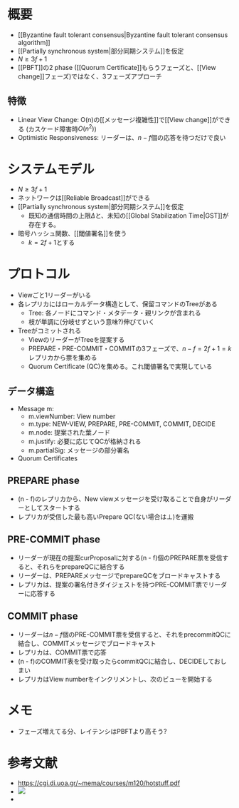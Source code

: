 # 概要
- [[Byzantine fault tolerant consensus|Byzantine fault tolerant consensus algorithm]]
- [[Partially synchronous system|部分同期システム]]を仮定
- $N \ge 3f + 1$
- [[PBFT]]の2 phase ([[Quorum Certificate]]もらうフェーズと、[[View change]]フェーズ)ではなく、3フェーズアプローチ
## 特徴
- Linear View Change: O(n)の[[メッセージ複雑性]]で[[View change]]ができる (カスケード障害時$O(n^2)$)
- Optimistic Responsiveness: リーダーは、$n - f$個の応答を待つだけで良い

# システムモデル

- $N \ge 3f + 1$
- ネットワークは[[Reliable Broadcast]]ができる
- [[Partially synchronous system|部分同期システム]]を仮定
	- 既知の通信時間の上限$\Delta$と、未知の[[Global Stabilization Time|GST]]が存在する。
- 暗号ハッシュ関数、[[閾値署名]]を使う
	- $k = 2f+1$とする

# プロトコル
- Viewごと1リーダーがいる
- 各レプリカにはローカルデータ構造として、保留コマンドのTreeがある
	- Tree: 各ノードにコマンド・メタデータ・親リンクが含まれる
	- 枝が単調に(分岐せずという意味?)伸びていく
- Treeがコミットされる
	- ViewのリーダーがTreeを提案する
	- PREPARE・PRE-COMMIT・COMMITの3フェーズで、$n - f = 2f + 1 = k$レプリカから票を集める
	- Quorum Certificate (QC)を集める。これ閾値署名で実現している
## データ構造
- Message m:
	- m.viewNumber: View number
	- m.type: NEW-VIEW, PREPARE, PRE-COMMIT, COMMIT, DECIDE
	- m.node: 提案された葉ノード
	- m.justify: 必要に応じてQCが格納される
	- m.partialSig: メッセージの部分署名
- Quorum Certificates
## PREPARE phase
- (n - f)のレプリカから、New viewメッセージを受け取ることで自身がリーダーとしてスタートする
- レプリカが受信した最も高いPrepare QC(ない場合は$\bot$)を運搬
## PRE-COMMIT phase

- リーダーが現在の提案curProposalに対する(n - f)個のPREPARE票を受信すると、それらをprepareQCに結合する
- リーダーは、PREPAREメッセージでprepareQCをブロードキャストする
- レプリカは、提案の署名付きダイジェストを持つPRE-COMMIT票でリーダーに応答する
## COMMIT phase
- リーダーは$n-f$個のPRE-COMMIT票を受信すると、それをprecommitQCに結合し、COMMITメッセージでブロードキャスト
- レプリカは、COMMIT票で応答
- (n - f)のCOMMIT表を受け取ったらcommitQCに結合し、DECIDEしておしまい
- レプリカはView numberをインクリメントし、次のビューを開始する

# メモ
 - フェーズ増えてる分、レイテンシはPBFTより高そう?

# 参考文献
- https://cgi.di.uoa.gr/~mema/courses/m120/hotstuff.pdf
-  ![](https://www.youtube.com/watch?v=GAGW-c4hADA)
- 